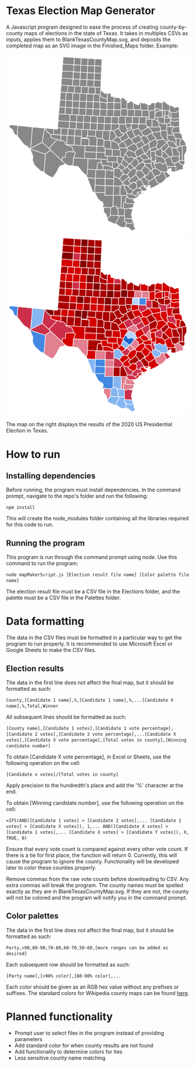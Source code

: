 # Texas Election Map Generator

A Javascript program designed to ease the process of creating county-by-county maps of elections in the state of Texas. It takes in multiples CSVs as inputs, applies them to BlankTexasCountyMap.svg, and deposits the completed map as an SVG image in the Finished_Maps folder. Example:

![alt text](https://github.com/Jurech/texas-election-map-generator/blob/main/BlankTexasCountyMap.svg?raw=true) 
![alt text](https://github.com/Jurech/texas-election-map-generator/blob/main/Finished_Maps/2020Election.svg?raw=true)

The map on the right displays the results of the 2020 US Presidential Election in Texas.

# How to run

## Installing dependencies
Before running, the program must install dependencies. In the command prompt, navigate to the repo's folder and run the following:

    npm install

This will create the node_modules folder containing all the libraries required for this code to run.

## Running the program
This program is run through the command prompt using node. Use this command to run the program:

    node mapMakerScript.js [Election result file name] [Color palette file name]

The election result file must be a CSV file in the Elections folder, and the palette must be a CSV file in the Palettes folder.

# Data formatting
The data in the CSV files must be formatted in a particular way to get the program to run properly. It is recommended to use Microsoft Excel or Google Sheets to make the CSV files.

## Election results
The data in the first line does not affect the final map, but it should be formatted as such:

    County,[Candidate 1 name],%,[Candidate 1 name],%,...[Candidate X name],%,Total,Winner

All subsequent lines should be formatted as such:

    [County name],[Candidate 1 votes],[Candidate 1 vote percentage],[Candidate 2 votes],[Candidate 2 vote percentage],...[Candidate X votes],[Candidate X vote percentage],[Total votes in county],[Winning candidate number]

To obtain [Candidate X vote percentage], in Excel or Sheets, use the following operation on the cell:

    [Candidate x votes]/[Total votes in county]

Apply precision to the hundredth's place and add the '%' character at the end.

To obtain [Winning candidate number], use the following operation on the cell:

    =IFS(AND([Candidate 1 votes] > [Candidate 2 votes],... [Candidate 1 votes] > [Candidate X votes]), 1,... AND([Candidate X votes] > [Candidate 1 votes],... [Candidate X votes] > [Candidate Y votes]), X, TRUE, 0)

Ensure that every vote count is compared against every other vote count. If there is a tie for first place, the function will return 0. Currently, this will cause the program to ignore the county. Functionality will be developed later to color these counties properly.

Remove commas from the raw vote counts before downloading to CSV. Any extra commas will break the program. The county names must be spelled exactly as they are in BlankTexasCountyMap.svg. If they are not, the county will not be colored and the program will notify you in the command prompt.

## Color palettes
The data in the first line does not affect the final map, but it should be formatted as such:

    Party,>90,80-90,70-80,60-70,50-60,[more ranges can be added as desired]

Each subsequent row should be formatted as such:

    [Party name],[>90% color],[80-90% color],...

Each color should be given as an RGB hex value without any prefixes or suffixes. The standard colors for Wikipedia county maps can be found [here](https://en.wikipedia.org/wiki/Wikipedia:WikiProject_Elections_and_Referendums/USA_legend_colors).

# Planned functionality

* Prompt user to select files in the program instead of providing parameters
* Add standard color for when county results are not found
* Add functionality to determine colors for ties
* Less sensitive county name matching